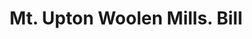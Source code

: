 ---
doi: 10.7916/D86Q389M
date_other: '1870'
date_other_textual: 1870-1879
form: printed ephemera
genre:
- Invoices
name:
- Mt. Upton Woolen Mills
object_in_context_url: https://biggert.cul.columbia.edu/items/view/ave_biggert_01191
subject_hierarchical_geographic:
- Rockwell's Mills, New York, United States
subject_name:
- Mt. Upton Woolen Mills
title: Mt. Upton Woolen Mills. Bill
sort_title: Mt. Upton Woolen Mills. Bill
call_number: ave_biggert_01191
coordinates:
- 42.44888888888889,-75.39
pid: ave_biggert_01191
identifiers: ave_biggert_01191
thumbnail: https://derivativo-1.library.columbia.edu/iiif/2/ldpd:343480/full/!256,256/0/native.jpg
permalink: /biggert/ave_biggert_01191/
layout: iiif-image-page
---